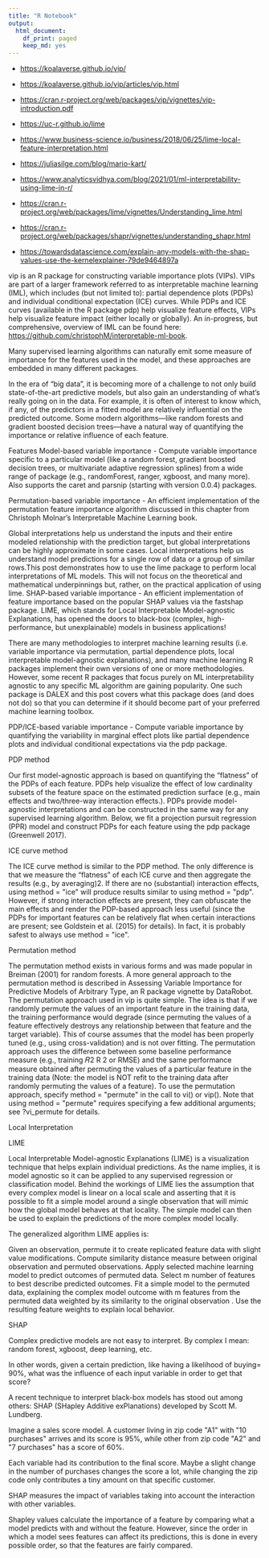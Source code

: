 ```yaml
---
title: "R Notebook"
output:
  html_document:
    df_print: paged
    keep_md: yes
---
```


+ <https://koalaverse.github.io/vip/>

+ <https://koalaverse.github.io/vip/articles/vip.html>

+ <https://cran.r-project.org/web/packages/vip/vignettes/vip-introduction.pdf>

+ <https://uc-r.github.io/lime>

+ <https://www.business-science.io/business/2018/06/25/lime-local-feature-interpretation.html>

+ <https://juliasilge.com/blog/mario-kart/>

+ <https://www.analyticsvidhya.com/blog/2021/01/ml-interpretability-using-lime-in-r/>

+ <https://cran.r-project.org/web/packages/lime/vignettes/Understanding_lime.html>

+ https://cran.r-project.org/web/packages/shapr/vignettes/understanding_shapr.html

+ https://towardsdatascience.com/explain-any-models-with-the-shap-values-use-the-kernelexplainer-79de9464897a


vip is an R package for constructing variable importance plots (VIPs). VIPs are part of a larger framework referred to as interpretable machine learning (IML), which includes (but not limited to): partial dependence plots (PDPs) and individual conditional expectation (ICE) curves. While PDPs and ICE curves (available in the R package pdp) help visualize feature effects, VIPs help visualize feature impact (either locally or globally). An in-progress, but comprehensive, overview of IML can be found here: https://github.com/christophM/interpretable-ml-book.

Many supervised learning algorithms can naturally emit some measure of importance for the features used in the model, and these approaches are embedded in many different packages. 


In the era of “big data”, it is becoming more of a challenge to not only build state-of-the-art predictive models, but also gain an understanding of what’s really going on in the data. For example, it is often of interest to know which, if any, of the predictors in a fitted model are relatively influential on the predicted outcome. Some modern algorithms—like random forests and gradient boosted decision trees—have a natural way of quantifying the importance or relative influence of each feature.


Features
Model-based variable importance - Compute variable importance specific to a particular model (like a random forest, gradient boosted decision trees, or multivariate adaptive regression splines) from a wide range of package (e.g., randomForest, ranger, xgboost, and many more). Also supports the caret and parsnip (starting with version 0.0.4) packages.

Permutation-based variable importance - An efficient implementation of the permutation feature importance algorithm discussed in this chapter from Christoph Molnar’s Interpretable Machine Learning book.


Global interpretations help us understand the inputs and their entire modeled relationship with the prediction target, but global interpretations can be highly approximate in some cases. Local interpretations help us understand model predictions for a single row of data or a group of similar rows.This post demonstrates how to use the lime package to perform local interpretations of ML models. This will not focus on the theoretical and mathematical underpinnings but, rather, on the practical application of using lime.
SHAP-based variable importance - An efficient implementation of feature importance based on the popular SHAP values via the fastshap package.  LIME, which stands for Local Interpretable Model-agnostic Explanations, has opened the doors to black-box (complex, high-performance, but unexplainable) models in business applications! 


There are many methodologies to interpret machine learning results (i.e. variable importance via permutation, partial dependence plots, local interpretable model-agnostic explanations), and many machine learning R packages implement their own versions of one or more methodologies. However, some recent R packages that focus purely on ML interpretability agnostic to any specific ML algorithm are gaining popularity. One such package is DALEX and this post covers what this package does (and does not do) so that you can determine if it should become part of your preferred machine learning toolbox.

PDP/ICE-based variable importance - Compute variable importance by quantifying the variability in marginal effect plots like partial dependence plots and individual conditional expectations via the pdp package.


PDP method

Our first model-agnostic approach is based on quantifying the “flatness” of the PDPs of each feature. PDPs help visualize the effect of low cardinality subsets of the feature space on the estimated prediction surface (e.g., main effects and two/three-way interaction effects.). PDPs provide model-agnostic interpretations and can be constructed in the same way for any supervised learning algorithm. Below, we fit a projection pursuit regression (PPR) model and construct PDPs for each feature using the pdp package (Greenwell 2017).

ICE curve method

The ICE curve method is similar to the PDP method. The only difference is that we measure the “flatness” of each ICE curve and then aggregate the results (e.g., by averaging)2. If there are no (substantial) interaction effects, using method = "ice" will produce results similar to using method = "pdp". However, if strong interaction effects are present, they can obfuscate the main effects and render the PDP-based approach less useful (since the PDPs for important features can be relatively flat when certain interactions are present; see Goldstein et al. (2015) for details). In fact, it is probably safest to always use method = "ice".

Permutation method

The permutation method exists in various forms and was made popular in Breiman (2001) for random forests. A more general approach to the permutation method is described in Assessing Variable Importance for Predictive Models of Arbitrary Type, an R package vignette by DataRobot. The permutation approach used in vip is quite simple. The idea is that if we randomly permute the values of an important feature in the training data, the training performance would degrade (since permuting the values of a feature effectively destroys any relationship between that feature and the target variable). This of course assumes that the model has been properly tuned (e.g., using cross-validation) and is not over fitting. The permutation approach uses the difference between some baseline performance measure (e.g., training 𝑅2
R
2
 or RMSE) and the same performance measure obtained after permuting the values of a particular feature in the training data (Note: the model is NOT refit to the training data after randomly permuting the values of a feature). To use the permutation approach, specify method = "permute" in the call to vi() or vip(). Note that using method = "permute" requires specifying a few additional arguments; see ?vi_permute for details.


Local Interpretation

LIME


Local Interpretable Model-agnostic Explanations (LIME) is a visualization technique that helps explain individual predictions. As the name implies, it is model agnostic so it can be applied to any supervised regression or classification model. Behind the workings of LIME lies the assumption that every complex model is linear on a local scale and asserting that it is possible to fit a simple model around a single observation that will mimic how the global model behaves at that locality. The simple model can then be used to explain the predictions of the more complex model locally.

The generalized algorithm LIME applies is:

Given an observation, permute it to create replicated feature data with slight value modifications.
Compute similarity distance measure between original observation and permuted observations.
Apply selected machine learning model to predict outcomes of permuted data.
Select m number of features to best describe predicted outcomes.
Fit a simple model to the permuted data, explaining the complex model outcome with m features from the permuted data weighted by its similarity to the original observation .
Use the resulting feature weights to explain local behavior.

SHAP

Complex predictive models are not easy to interpret. By complex I mean: random forest, xgboost, deep learning, etc.

In other words, given a certain prediction, like having a likelihood of buying= 90%, what was the influence of each input variable in order to get that score?

A recent technique to interpret black-box models has stood out among others: SHAP (SHapley Additive exPlanations) developed by Scott M. Lundberg.

Imagine a sales score model. A customer living in zip code "A1" with "10 purchases" arrives and its score is 95%, while other from zip code "A2" and "7 purchases" has a score of 60%.

Each variable had its contribution to the final score. Maybe a slight change in the number of purchases changes the score a lot, while changing the zip code only contributes a tiny amount on that specific customer.

SHAP measures the impact of variables taking into account the interaction with other variables.

Shapley values calculate the importance of a feature by comparing what a model predicts with and without the feature. However, since the order in which a model sees features can affect its predictions, this is done in every possible order, so that the features are fairly compared.

